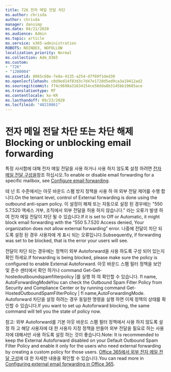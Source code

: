 ```yaml
---
title: 726 전자 메일 전달 차단
ms.author: chrisda
author: chrisda
manager: dansimp
ms.date: 04/21/2020
ms.audience: Admin
ms.topic: article
ms.service: o365-administration
ROBOTS: NOINDEX, NOFOLLOW
localization_priority: Normal
ms.collection: Adm_O365
ms.custom:
- "726"
- "1200004"
ms.assetid: 8865c68e-7e8a-4135-a254-d7f69f1ded30
ms.openlocfilehash: c0d9ed14f83d3c7d47e1728d5ed9ca3a19412ad2
ms.sourcegitcommit: f74c9698a31634154ce58dda8b3145bb10685ace
ms.translationtype: MT
ms.contentlocale: ko-KR
ms.lasthandoff: 09/23/2020
ms.locfileid: "48219861"
---
```

# <a name="blocking-or-unblocking-email-forwarding"></a><span data-ttu-id="4303a-102">전자 메일 전달 차단 또는 차단 해제</span><span class="sxs-lookup"><span data-stu-id="4303a-102">Blocking or unblocking email forwarding</span></span>

<span data-ttu-id="4303a-103">특정 사서함에 대해 전자 메일 전달을 사용 하거나 사용 하지 않도록 설정 하려면 [전자 메일 전달 구성을](https://docs.microsoft.com/microsoft-365/admin/email/configure-email-forwarding)참조 하십시오.</span><span class="sxs-lookup"><span data-stu-id="4303a-103">To enable or disable email forwarding for a specific mailbox, see [Configure email forwarding](https://docs.microsoft.com/microsoft-365/admin/email/configure-email-forwarding).</span></span>

<span data-ttu-id="4303a-104">테 넌 트 수준에서는 아웃 바운드 스팸 방지 정책을 사용 하 여 외부 전달 제어를 수행 합니다.</span><span class="sxs-lookup"><span data-stu-id="4303a-104">On the tenant level, control of External forwarding is done using the outbound anti-spam policy.</span></span> <span data-ttu-id="4303a-105">이 설정이 해제 또는 자동으로 설정 된 경우에는 "550 5.7.520 액세스 거부, 조직에서 외부 전달을 허용 하지 않습니다." 라는 오류가 발생 하 여 전자 메일 전달이 차단 될 수 있습니다.</span><span class="sxs-lookup"><span data-stu-id="4303a-105">If it is set to Off or Automatic, it might block email forwarding with the “550 5.7.520 Access denied, Your organization does not allow external forwarding” error.</span></span> <span data-ttu-id="4303a-106">나중에 전달이 차단 되도록 설정 된 경우 사용자에 게 표시 되는 오류입니다.</span><span class="sxs-lookup"><span data-stu-id="4303a-106">Subsequently, if forwarding was set to be blocked, that is the error your users will see.</span></span>

<span data-ttu-id="4303a-107">전달이 차단 되는 경우에는 정책이 외부 Autoforward을 사용 하도록 구성 되어 있는지 확인 하세요.</span><span class="sxs-lookup"><span data-stu-id="4303a-107">If forwarding is being blocked, please make sure the policy is configured to enable External Autoforward.</span></span> <span data-ttu-id="4303a-108">아웃 바운드 스팸 필터 정책을 보안 및 준수 센터에서 확인 하거나 command Get-Get-hostedoutboundspamfilterpolicy |를 실행 하 여 확인할 수 있습니다. fl name, AutoForwardingMode</span><span class="sxs-lookup"><span data-stu-id="4303a-108">You can check the Outbound Spam Filter Policy from Security and Compliance Center or by running command Get-HostedOutboundSpamFilterPolicy | fl name,AutoForwardingMode.</span></span> <span data-ttu-id="4303a-109">Autoforward 차단을 설정 하려는 경우 동일한 명령을 실행 하면 이제 정책의 상태를 확인할 수 있습니다.</span><span class="sxs-lookup"><span data-stu-id="4303a-109">If you want to set up Autoforward blocking, the same command will tell you the state of policy now.</span></span>

<span data-ttu-id="4303a-110">참고: 외부 Autoforward를 기본 아웃 바운드 스팸 필터 정책에서 사용 하지 않도록 설정 하 고 해당 사용자에 대 한 사용자 지정 정책을 만들어 외부 전달을 필요로 하는 사용자에 대해서만 사용 하도록 설정 하는 것이 좋습니다.</span><span class="sxs-lookup"><span data-stu-id="4303a-110">Note: It is recommended to keep the External Autoforward disabled on your Default Outbound Spam Filter Policy and enable it only for the users who need external forwarding by creating a custom policy for those users.</span></span> <span data-ttu-id="4303a-111">[Office 365에서 외부 전자 메일 전달 구성](https://docs.microsoft.com/microsoft-365/security/office-365-security/external-email-forwarding)에 대 한 자세한 내용을 확인할 수 있습니다.</span><span class="sxs-lookup"><span data-stu-id="4303a-111">You can read more in [Configuring external email forwarding in Office 365](https://docs.microsoft.com/microsoft-365/security/office-365-security/external-email-forwarding).</span></span>